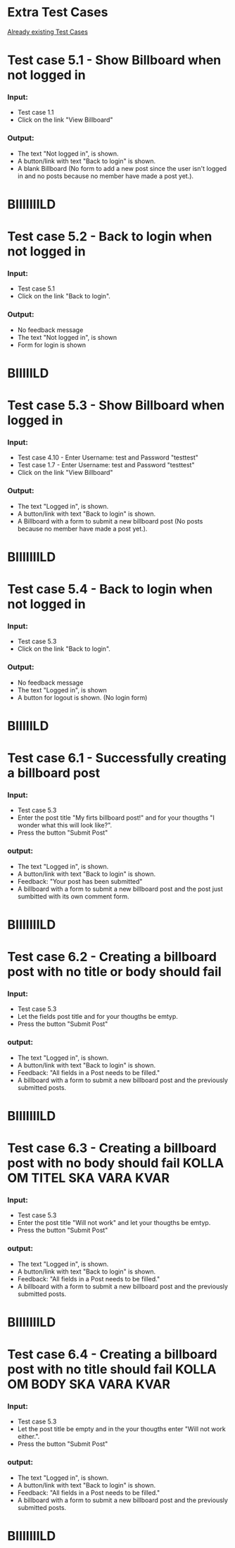 # Extra Test Cases
[Already existing Test Cases](https://github.com/dntoll/1dv610/blob/master/assignments/A2_resources/TestCases.md)

# Test case 5.1 - Show Billboard when not logged in
### Input:
* Test case 1.1
* Click on the link "View Billboard"

### Output:
* The text "Not logged in", is shown.
* A button/link with text "Back to login" is shown.
* A blank Billboard (No form to add a new post since the user isn't logged in and no posts because no member have made a post yet.).
# BIIIIIIILD

# Test case 5.2 - Back to login when not logged in
### Input:
* Test case 5.1
* Click on the link "Back to login".

### Output:
* No feedback message
* The text "Not logged in", is shown
* Form for login is shown
# BIIIIILD

# Test case 5.3 - Show Billboard when logged in
### Input:
* Test case 4.10 - Enter Username: test and Password "testtest"
* Test case 1.7 - Enter Username: test and Password "testtest"
* Click on the link "View Billboard"

### Output:
* The text "Logged in", is shown.
* A button/link with text "Back to login" is shown.
* A Billboard with a form to submit a new billboard post (No posts because no member have made a post yet.).
# BIIIIIIILD

# Test case 5.4 - Back to login when not logged in
### Input:
* Test case 5.3
* Click on the link "Back to login".

### Output:
* No feedback message
* The text "Logged in", is shown
* A button for logout is shown. (No login form)
# BIIIIILD

# Test case 6.1 - Successfully creating a billboard post
### Input:
* Test case 5.3
* Enter the post title "My firts billboard post!" and for your thougths "I wonder what this will look like?".
* Press the button "Submit Post"

### output:
* The text "Logged in", is shown.
* A button/link with text "Back to login" is shown.
* Feedback: "Your post has been submitted"
* A billboard with a form to submit a new billboard post and the post just sumbitted with its own comment form.
# BIIIIIIILD

# Test case 6.2 - Creating a billboard post with no title or body should fail
### Input:
* Test case 5.3
* Let the fields post title and for your thougths be emtyp.
* Press the button "Submit Post"

### output:
* The text "Logged in", is shown.
* A button/link with text "Back to login" is shown.
* Feedback: "All fields in a Post needs to be filled."
* A billboard with a form to submit a new billboard post and the previously submitted posts.
# BIIIIIIILD

# Test case 6.3 - Creating a billboard post with no body should fail KOLLA OM TITEL SKA VARA KVAR
### Input:
* Test case 5.3
* Enter the post title "Will not work" and let your thougths be emtyp.
* Press the button "Submit Post"

### output:
* The text "Logged in", is shown.
* A button/link with text "Back to login" is shown.
* Feedback: "All fields in a Post needs to be filled."
* A billboard with a form to submit a new billboard post and the previously submitted posts.
# BIIIIIIILD

# Test case 6.4 - Creating a billboard post with no title should fail KOLLA OM BODY SKA VARA KVAR
### Input:
* Test case 5.3
* Let the post title be empty and in the your thougths enter "Will not work either.".
* Press the button "Submit Post"

### output:
* The text "Logged in", is shown.
* A button/link with text "Back to login" is shown.
* Feedback: "All fields in a Post needs to be filled."
* A billboard with a form to submit a new billboard post and the previously submitted posts.
# BIIIIIIILD
